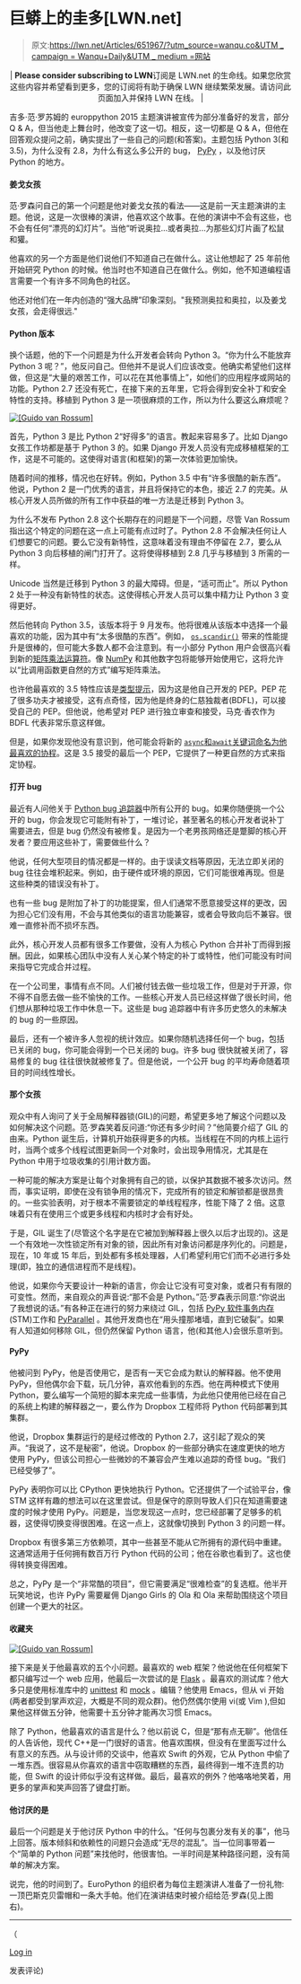 # 巨蟒上的圭多[LWN.net]

> 原文:[https://lwn.net/Articles/651967/?utm_source=wanqu.co&UTM _ campaign = Wanqu+Daily&UTM _ medium =网站](https://lwn.net/Articles/651967/?utm_source=wanqu.co&utm_campaign=Wanqu+Daily&utm_medium=website)

<center>

| **Please consider subscribing to LWN**订阅是 LWN.net 的生命线。如果您欣赏这些内容并希望看到更多，您的订阅将有助于确保 LWN 继续繁荣发展。请访问此页面加入并保持 LWN 在线。 |

</center>

吉多·范·罗苏姆的 europpython 2015 主题演讲被宣传为部分准备好的发言，部分 Q & A，但当他走上舞台时，他改变了这一切。相反，这一切都是 Q & A，但他在回答观众提问之前，确实提出了一些自己的问题(和答案)。主题包括 Python 3(和 3.5)，为什么没有 2.8，为什么有这么多公开的 bug， [PyPy](http://pypy.org/) ，以及他讨厌 Python 的地方。

#### 姜戈女孩

范·罗森问自己的第一个问题是他对姜戈女孩的看法——这是前一天主题演讲的主题。他说，这是一次很棒的演讲，他喜欢这个故事。在他的演讲中不会有这些，也不会有任何“漂亮的幻灯片”。当他“听说奥拉...或者奥拉...为那些幻灯片画了松鼠和獾。

他喜欢的另一个方面是他们说他们不知道自己在做什么。这让他想起了 25 年前他开始研究 Python 的时候。他当时也不知道自己在做什么。例如，他不知道编程语言需要一个有许多不同角色的社区。

他还对他们在一年内创造的“强大品牌”印象深刻。"我预测奥拉和奥拉，以及姜戈女孩，会走得很远."

#### Python 版本

换个话题，他的下一个问题是为什么开发者会转向 Python 3。“你为什么不能放弃 Python 3 呢？”，他反问自己。但他并不是说人们应该改变。他确实希望他们这样做，但这是“大量的艰苦工作，可以花在其他事情上”，如他们的应用程序或网站的功能。Python 2.7 还没有死亡，在接下来的五年里，它将会得到安全补丁和安全特性的支持。移植到 Python 3 是一项很麻烦的工作，所以为什么要这么麻烦呢？

[![[Guido van Rossum]](../Images/08bc7644150fd70f9740fef53359a3fd.png)](/Articles/652040/) 

首先，Python 3 是比 Python 2“好得多”的语言。教起来容易多了。比如 Django 女孩工作坊都是基于 Python 3 的。如果 Django 开发人员没有完成移植框架的工作，这是不可能的。这使得对语言(和框架)的第一次体验更加愉快。

随着时间的推移，情况也在好转。例如，Python 3.5 中有“许多很酷的新东西”。他说，Python 2 是一门优秀的语言，并且将保持它的本色，接近 2.7 的完美。从核心开发人员所做的所有工作中获益的唯一方法是迁移到 Python 3。

为什么不发布 Python 2.8 这个长期存在的问题是下一个问题，尽管 Van Rossum 指出这个特定的问题在这一点上可能有点过时了。Python 2.8 不会解决任何让人们想要它的问题。要么它没有新特性，这意味着没有理由不停留在 2.7，要么从 Python 3 向后移植的闸门打开了。这将使得移植到 2.8 几乎与移植到 3 所需的一样。

Unicode 当然是迁移到 Python 3 的最大障碍。但是，“适可而止”。所以 Python 2 处于一种没有新特性的状态。这使得核心开发人员可以集中精力让 Python 3 变得更好。

然后他转向 Python 3.5，该版本将于 9 月发布。他将很难从该版本中选择一个最喜欢的功能，因为其中有“太多很酷的东西”。例如， [`os.scandir()`](https://www.python.org/dev/peps/pep-0471/) 带来的性能提升是很棒的，但可能大多数人都不会注意到。有一小部分 Python 用户会很高兴看到新的[矩阵乘法运算符](/Articles/650904/#matmul)。像 [NumPy](http://www.numpy.org/) 和其他数字包将能够开始使用它，这将允许以“比调用函数更自然的方式”编写矩阵乘法。

也许他最喜欢的 3.5 特性应该是[类型提示](/Articles/650904/#typehints)，因为这是他自己开发的 PEP。PEP 花了很多功夫才被接受，这有点奇怪，因为他是终身的仁慈独裁者(BDFL)，可以接受自己的 PEP。但他说，他希望对 PEP 进行独立审查和接受，马克·香农作为 BDFL 代表非常乐意这样做。

但是，如果你发现他没有意识到，他可能会将新的 [`async`和`await`关键词命名为他最喜欢的协程](/Articles/650904/#coroutine)。这是 3.5 接受的最后一个 PEP，它提供了一种更自然的方式来指定协程。

#### 打开 bug

最近有人问他关于 [Python bug 追踪器](https://bugs.python.org/)中所有公开的 bug。如果你随便挑一个公开的 bug，你会发现它可能附有补丁，一堆讨论，甚至著名的核心开发者说补丁需要进去，但是 bug 仍然没有被修复。是因为一个老男孩网络还是蹩脚的核心开发者？要应用这些补丁，需要做些什么？

他说，任何大型项目的情况都是一样的。由于误读文档等原因，无法立即关闭的 bug 往往会堆积起来。例如，由于硬件或环境的原因，它们可能很难再现。但是这些种类的错误没有补丁。

也有一些 bug 是附加了补丁的功能提案，但人们通常不愿意接受这样的更改，因为担心它们没有用，不会与其他类似的语言功能兼容，或者会导致向后不兼容。很难一直修补而不损坏东西。

此外，核心开发人员都有很多工作要做，没有人为核心 Python 合并补丁而得到报酬。因此，如果核心团队中没有人关心某个特定的补丁或特性，他们可能没有时间来指导它完成合并过程。

在一个公司里，事情有点不同。人们被付钱去做一些垃圾工作，但是对于开源，你不得不自愿去做一些不愉快的工作。一些核心开发人员已经这样做了很长时间，他们想从那种垃圾工作中休息一下。这些是 bug 追踪器中有许多历史悠久的未解决的 bug 的一些原因。

最后，还有一个被许多人忽视的统计效应。如果你随机选择任何一个 bug，包括已关闭的 bug，你可能会得到一个已关闭的 bug。许多 bug 很快就被关闭了，容易修复的 bug 往往很快就被修复了。但是他说，一个公开 bug 的平均寿命随着项目的时间线性增长。

#### 那个女孩

观众中有人询问了关于全局解释器锁(GIL)的问题，希望更多地了解这个问题以及如何解决这个问题。范·罗森笑着反问道:“你还有多少时间？”他简要介绍了 GIL 的由来。Python 诞生后，计算机开始获得更多的内核。当线程在不同的内核上运行时，当两个或多个线程试图更新同一个对象时，会出现争用情况，尤其是在 Python 中用于垃圾收集的引用计数方面。

一种可能的解决方案是让每个对象拥有自己的锁，以保护其数据不被多次访问。然而，事实证明，即使在没有锁争用的情况下，完成所有的锁定和解锁都是很昂贵的。一些实验表明，对于根本不需要锁定的单线程程序，性能下降了 2 倍。这意味着只有在使用三个或更多线程和内核时才会有好处。

于是，GIL 诞生了(尽管这个名字是在它被加到解释器上很久以后才出现的)。这是一个有效地一次性锁定所有对象的锁，因此所有对象访问都是序列化的。问题是，现在，10 年或 15 年后，到处都有多核处理器，人们希望利用它们而不必进行多处理(即，独立的通信进程而不是线程)。

他说，如果你今天要设计一种新的语言，你会让它没有可变对象，或者只有有限的可变性。然而，来自观众的声音说:“那不会是 Python。”范·罗森表示同意:“你说出了我想说的话。”有各种正在进行的努力来绕过 GIL，包括 [PyPy 软件事务内存](/Articles/587923/) (STM)工作和 [PyParallel](/Articles/640178/) 。其他开发商也在“用头撞那堵墙，直到它破裂”。如果有人知道如何移除 GIL，但仍然保留 Python 语言，他(和其他人)会很乐意听到。

#### PyPy

他被问到 PyPy，他是否使用它，是否有一天它会成为默认的解释器。他不使用 PyPy，但他偶尔会下载，玩几分钟，喜欢他看到的东西。他在两种模式下使用 Python，要么编写一个简短的脚本来完成一些事情，为此他只使用他已经在自己的系统上构建的解释器之一，要么作为 Dropbox 工程师将 Python 代码部署到其集群。

他说，Dropbox 集群运行的是经过修改的 Python 2.7，这引起了观众的笑声。“我说了，这不是秘密”，他说。Dropbox 的一些部分确实在速度更快的地方使用 PyPy，但该公司担心一些微妙的不兼容会产生难以追踪的奇怪 bug。“我们已经受够了”。

PyPy 表明你可以比 CPython 更快地执行 Python。它还提供了一个试验平台，像 STM 这样有趣的想法可以在这里尝试。但是保守的原则导致人们只在知道需要速度的时候才使用 PyPy。问题是，当您发现这一点时，您已经部署了足够多的机器，这使得切换变得很困难。在这一点上，这就像切换到 Python 3 的问题一样。

Dropbox 有很多第三方依赖项，其中一些甚至不能从它所拥有的源代码中重建。这通常适用于任何拥有数百万行 Python 代码的公司；他在谷歌也看到了。这也使得转换变得困难。

总之，PyPy 是一个“非常酷的项目”，但它需要满足“很难检查”的复选框。他半开玩笑地说，也许 PyPy 需要雇佣 Django Girls 的 Ola 和 Ola 来帮助围绕这个项目创建一个更大的社区。

#### 收藏夹

[![[Guido van Rossum]](../Images/28bcb8ed8868f3f01c49d518f832bab7.png)](/Articles/652041/) 

接下来是关于他最喜欢的五个小问题。最喜欢的 web 框架？他说他在任何框架下都只编写过一个 web 应用，他最后一次尝试的是 [Flask](http://flask.pocoo.org/) 。最喜欢的测试库？他大多只是使用标准库中的 [unittest](https://docs.python.org/3.4/library/unittest.html) 和 [mock](https://docs.python.org/3/library/unittest.mock.html) 。编辑？他使用 Emacs，但从 vi 开始(两者都受到掌声欢迎，大概是不同的观众群)。他仍然偶尔使用 vi(或 Vim ),但如果他这样做五分钟，他需要十五分钟才能再次习惯 Emacs。

除了 Python，他最喜欢的语言是什么？他以前说 C，但是“那有点无聊”。他信任的人告诉他，现代 C++是一门很好的语言。他喜欢围棋，但没有在里面写过什么有意义的东西。从与设计师的交谈中，他喜欢 Swift 的外观，它从 Python 中偷了一堆东西。很容易从你喜欢的语言中窃取糟糕的东西，最终得到一堆不连贯的功能，但 Swift 的设计师似乎没有这样做。最后，最喜欢的例外？他咯咯地笑着，用更多的掌声和笑声回答了键盘打断。

#### 他讨厌的是

最后一个问题是关于他讨厌 Python 中的什么。“任何与包裹分发有关的事”，他马上回答。版本倾斜和依赖性的问题只会造成“无尽的混乱”。当一位同事带着一个“简单的 Python 问题”来找他时，他很害怕。一半时间是某种路径问题，没有简单的解决方案。

说完，他的时间到了。EuroPython 的组织者为每位主题演讲人准备了一份礼物:一顶巴斯克贝雷帽和一条大手帕。他们在演讲结束时被介绍给范·罗森(见上图右)。

* * *

（

[Log in](https://lwn.net/Login/?target=/Articles/651967/)

发表评论)